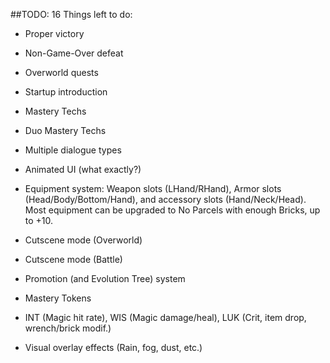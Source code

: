 ##TODO:
16 Things left to do:

- Proper victory
- Non-Game-Over defeat 
- Overworld quests
- Startup introduction
- Mastery Techs
- Duo Mastery Techs
- Multiple dialogue types

- Animated UI (what exactly?)
- Equipment system:
Weapon slots (LHand/RHand), Armor slots (Head/Body/Bottom/Hand), and accessory slots (Hand/Neck/Head).
Most equipment can be upgraded to No Parcels with enough Bricks, up to +10.

- Cutscene mode (Overworld)
- Cutscene mode (Battle)
- Promotion (and Evolution Tree) system
- Mastery Tokens
- INT (Magic hit rate), WIS (Magic damage/heal),
LUK (Crit, item drop, wrench/brick modif.)
- Visual overlay effects (Rain, fog, dust, etc.)